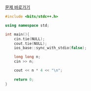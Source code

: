 [문제 바로가기](https://boj.kr/15894)

```c++
#include <bits/stdc++.h>

using namespace std;

int main(){
    cin.tie(NULL);
    cout.tie(NULL);
    ios_base::sync_with_stdio(false);

    long long n;
    cin >> n;

    cout << n * 4 << "\n";
    
    return 0;
}
```